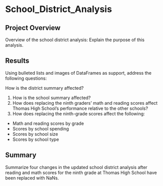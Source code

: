 # School_District_Analysis

## Project Overview
Overview of the school district analysis: Explain the purpose of this analysis.

## Results
Using bulleted lists and images of DataFrames as support, address the following questions:

How is the district summary affected?
1. How is the school summary affected?
2. How does replacing the ninth graders’ math and reading scores affect Thomas High School’s performance relative to the other schools?
3. How does replacing the ninth-grade scores affect the following:
  - Math and reading scores by grade
  - Scores by school spending
  - Scores by school size
  - Scores by school type

## Summary
Summarize four changes in the updated school district analysis after reading and math scores for the ninth grade at Thomas High School have been replaced with NaNs.

